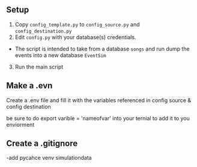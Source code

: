 ## Setup
1. Copy `config_template.py` to `config_source.py` and `config_destination.py`
2. Edit `config.py` with your database(s) credentials. 
- The script is intended to take from a database `songs` and run dump the events into a new database `EventSim`
3. Run the main script

## Make a .evn
Create a .env file and fill it with the variables referenced in config source & config destination

be sure to do
export varible = 'nameofvar'
into your ternial to add it to you enviorment

## Create a .gitignore 
-add pycahce
     venv
     simulationdata 
     